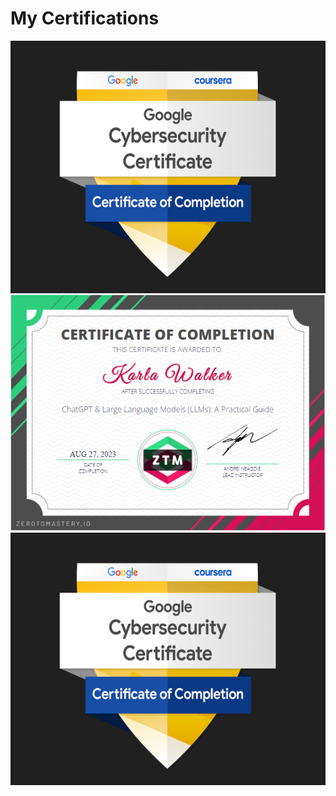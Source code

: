 <h1>My Certifications</h1>
<img src="myGCC.png"/>

<img src="MyZTMCert.png"/>

<img src="myGCC.png"/>
